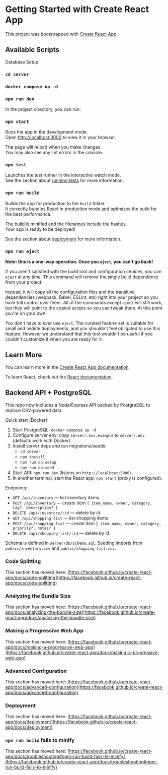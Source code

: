 # Getting Started with Create React App

This project was bootstrapped with [Create React App](https://github.com/facebook/create-react-app).

## Available Scripts

Database Setup:

### `cd server`
### `docker compose up -d`
### `npm run dev`

In the project directory, you can run:

### `npm start`

Runs the app in the development mode.\
Open [http://localhost:3000](http://localhost:3000) to view it in your browser.

The page will reload when you make changes.\
You may also see any lint errors in the console.

### `npm test`

Launches the test runner in the interactive watch mode.\
See the section about [running tests](https://facebook.github.io/create-react-app/docs/running-tests) for more information.

### `npm run build`

Builds the app for production to the `build` folder.\
It correctly bundles React in production mode and optimizes the build for the best performance.

The build is minified and the filenames include the hashes.\
Your app is ready to be deployed!

See the section about [deployment](https://facebook.github.io/create-react-app/docs/deployment) for more information.

### `npm run eject`

**Note: this is a one-way operation. Once you `eject`, you can't go back!**

If you aren't satisfied with the build tool and configuration choices, you can `eject` at any time. This command will remove the single build dependency from your project.

Instead, it will copy all the configuration files and the transitive dependencies (webpack, Babel, ESLint, etc) right into your project so you have full control over them. All of the commands except `eject` will still work, but they will point to the copied scripts so you can tweak them. At this point you're on your own.

You don't have to ever use `eject`. The curated feature set is suitable for small and middle deployments, and you shouldn't feel obligated to use this feature. However we understand that this tool wouldn't be useful if you couldn't customize it when you are ready for it.

## Learn More

You can learn more in the [Create React App documentation](https://facebook.github.io/create-react-app/docs/getting-started).

To learn React, check out the [React documentation](https://reactjs.org/).

## Backend API + PostgreSQL

This repo now includes a Node/Express API backed by PostgreSQL to replace CSV-powered data.

Quick start (Docker):

1. Start PostgreSQL: `docker compose up -d`
2. Configure server env: copy `server/.env.example` to `server/.env` (defaults work with Docker).
3. Install server deps and run migrations/seeds:
   - `cd server`
   - `npm install`
   - `npm run db:setup`
   - `npm run db:seed`
4. Start API: `npm run dev` (listens on `http://localhost:5000`).
5. In another terminal, start the React app: `npm start` (proxy is configured).

Endpoints:

- `GET /api/inventory` — list inventory items
- `POST /api/inventory` — create item `{ item_name, owner, category, tag?, description? }`
- `DELETE /api/inventory/:id` — delete by id
- `GET /api/shopping-list` — list shopping items
- `POST /api/shopping-list` — create item `{ item_name, owner, category, priority?, notes? }`
- `DELETE /api/shopping-list/:id` — delete by id

Schema is defined in `server/db/schema.sql`. Seeding imports from `public/inventory.csv` and `public/shopping-list.csv`.

### Code Splitting

This section has moved here: [https://facebook.github.io/create-react-app/docs/code-splitting](https://facebook.github.io/create-react-app/docs/code-splitting)

### Analyzing the Bundle Size

This section has moved here: [https://facebook.github.io/create-react-app/docs/analyzing-the-bundle-size](https://facebook.github.io/create-react-app/docs/analyzing-the-bundle-size)

### Making a Progressive Web App

This section has moved here: [https://facebook.github.io/create-react-app/docs/making-a-progressive-web-app](https://facebook.github.io/create-react-app/docs/making-a-progressive-web-app)

### Advanced Configuration

This section has moved here: [https://facebook.github.io/create-react-app/docs/advanced-configuration](https://facebook.github.io/create-react-app/docs/advanced-configuration)

### Deployment

This section has moved here: [https://facebook.github.io/create-react-app/docs/deployment](https://facebook.github.io/create-react-app/docs/deployment)

### `npm run build` fails to minify

This section has moved here: [https://facebook.github.io/create-react-app/docs/troubleshooting#npm-run-build-fails-to-minify](https://facebook.github.io/create-react-app/docs/troubleshooting#npm-run-build-fails-to-minify)
